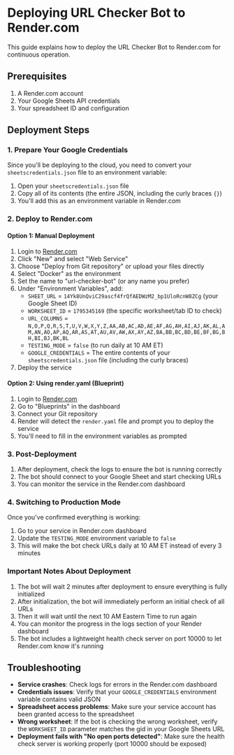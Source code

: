 # Deploying URL Checker Bot to Render.com

This guide explains how to deploy the URL Checker Bot to Render.com for continuous operation.

## Prerequisites

1. A Render.com account
2. Your Google Sheets API credentials
3. Your spreadsheet ID and configuration

## Deployment Steps

### 1. Prepare Your Google Credentials

Since you'll be deploying to the cloud, you need to convert your `sheetscredentials.json` file to an environment variable:

1. Open your `sheetscredentials.json` file
2. Copy all of its contents (the entire JSON, including the curly braces `{}`)
3. You'll add this as an environment variable in Render.com

### 2. Deploy to Render.com

#### Option 1: Manual Deployment

1. Login to [Render.com](https://render.com)
2. Click "New" and select "Web Service"
3. Choose "Deploy from Git repository" or upload your files directly
4. Select "Docker" as the environment
5. Set the name to "url-checker-bot" (or any name you prefer)
6. Under "Environment Variables", add:
   - `SHEET_URL` = `14Yk8UnQviC29ascf4frQfAEDWzM2_bp1UloRcnW8ZCg` (your Google Sheet ID)
   - `WORKSHEET_ID` = `1795345169` (the specific worksheet/tab ID to check)
   - `URL_COLUMNS` = `N,O,P,Q,R,S,T,U,V,W,X,Y,Z,AA,AB,AC,AD,AE,AF,AG,AH,AI,AJ,AK,AL,AM,AN,AO,AP,AQ,AR,AS,AT,AU,AV,AW,AX,AY,AZ,BA,BB,BC,BD,BE,BF,BG,BH,BI,BJ,BK,BL`
   - `TESTING_MODE` = `false` (to run daily at 10 AM ET)
   - `GOOGLE_CREDENTIALS` = The entire contents of your `sheetscredentials.json` file (including the curly braces)
7. Deploy the service

#### Option 2: Using render.yaml (Blueprint)

1. Login to [Render.com](https://render.com)
2. Go to "Blueprints" in the dashboard
3. Connect your Git repository
4. Render will detect the `render.yaml` file and prompt you to deploy the service
5. You'll need to fill in the environment variables as prompted

### 3. Post-Deployment

1. After deployment, check the logs to ensure the bot is running correctly
2. The bot should connect to your Google Sheet and start checking URLs
3. You can monitor the service in the Render.com dashboard

### 4. Switching to Production Mode

Once you've confirmed everything is working:

1. Go to your service in Render.com dashboard
2. Update the `TESTING_MODE` environment variable to `false`
3. This will make the bot check URLs daily at 10 AM ET instead of every 3 minutes

### Important Notes About Deployment

1. The bot will wait 2 minutes after deployment to ensure everything is fully initialized
2. After initialization, the bot will immediately perform an initial check of all URLs
3. Then it will wait until the next 10 AM Eastern Time to run again
4. You can monitor the progress in the logs section of your Render dashboard
5. The bot includes a lightweight health check server on port 10000 to let Render.com know it's running

## Troubleshooting

- **Service crashes**: Check logs for errors in the Render.com dashboard
- **Credentials issues**: Verify that your `GOOGLE_CREDENTIALS` environment variable contains valid JSON
- **Spreadsheet access problems**: Make sure your service account has been granted access to the spreadsheet
- **Wrong worksheet**: If the bot is checking the wrong worksheet, verify the `WORKSHEET_ID` parameter matches the gid in your Google Sheets URL
- **Deployment fails with "No open ports detected"**: Make sure the health check server is working properly (port 10000 should be exposed) 